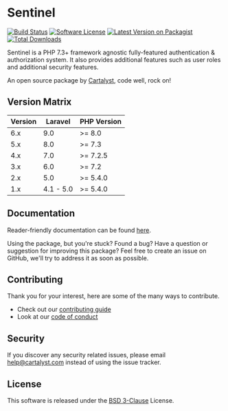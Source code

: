 # Sentinel

[![Build Status][icon-travis]][link-travis]
[![Software License][icon-license]][link-license]
[![Latest Version on Packagist][icon-version]][link-packagist]
[![Total Downloads][icon-downloads]][link-packagist]

Sentinel is a PHP 7.3+ framework agnostic fully-featured authentication & authorization system. It also provides additional features such as user roles and additional security features.

An open source package by [Cartalyst](https://cartalyst.com), code well, rock on!

## Version Matrix

Version | Laravel   | PHP Version
------- | --------- | ------------
6.x     | 9.0       | >= 8.0
5.x     | 8.0       | >= 7.3
4.x     | 7.0       | >= 7.2.5
3.x     | 6.0       | >= 7.2
2.x     | 5.0       | >= 5.4.0
1.x     | 4.1 - 5.0 | >= 5.4.0

## Documentation

Reader-friendly documentation can be found [here][link-docs].

Using the package, but you're stuck? Found a bug? Have a question or suggestion for improving this package? Feel free to create an issue on GitHub, we'll try to address it as soon as possible.

## Contributing

Thank you for your interest, here are some of the many ways to contribute.

- Check out our [contributing guide](/.github/CONTRIBUTING.md)
- Look at our [code of conduct](/.github/CODE_OF_CONDUCT.md)

## Security

If you discover any security related issues, please email help@cartalyst.com instead of using the issue tracker.

## License

This software is released under the [BSD 3-Clause](LICENSE) License.

[link-docs]:      https://cartalyst.com/manual/sentinel
[link-travis]:    https://travis-ci.com/cartalyst/sentinel
[link-license]:   https://opensource.org/licenses/MIT
[link-packagist]: https://packagist.org/packages/cartalyst/sentinel

[icon-travis]:    https://travis-ci.com/cartalyst/sentinel.svg?branch=5.x
[icon-license]:   https://poser.pugx.org/cartalyst/sentinel/license
[icon-version]:   https://poser.pugx.org/cartalyst/sentinel/version
[icon-downloads]: https://poser.pugx.org/cartalyst/sentinel/downloads
